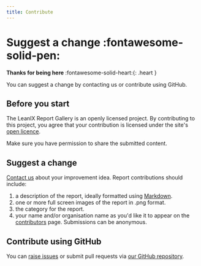 ```yaml
---
title: Contribute
---
```


# Suggest a change :fontawesome-solid-pen:

**Thanks for being here** :fontawesome-solid-heart:{: .heart } 

You can suggest a change by contacting us or contribute using GitHub.

## Before you start

The LeanIX Report Gallery is an openly licensed project. By contributing to this project, you agree that your contribution is licensed under the site's [open licence](licence.md). 

Make sure you have permission to share the submitted content.

## Suggest a change

[Contact us](about.md) about your improvement idea. Report contributions should include:

1. a description of the report, ideally formatted using [Markdown](https://commonmark.org/help/). 
1. one or more full screen images of the report in .png format.
1. the category for the report.
1. your name and/or organisation name as you'd like it to appear on the [contributors](contributors.md) page. Submissions can be anonymous.

## Contribute using GitHub

You can [raise issues](https://github.com/Stephen-Gates/report-gallery/issues) or submit pull requests via [our GitHub repository][GitHub].

[GitHub]: https://github.com/Stephen-Gates/report-gallery "Stephen-Gates/report-gallery"
